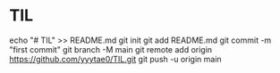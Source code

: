 # TIL
echo "# TIL" >> README.md
git init
git add README.md
git commit -m "first commit"
git branch -M main
git remote add origin https://github.com/yyytae0/TIL.git
git push -u origin main
